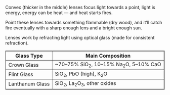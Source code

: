 Convex (thicker in the middle) lenses focus light towards a point, light is energy, energy can be heat — and heat starts fires.

Point these lenses towards something flammable (dry wood), and it’ll catch fire eventually with a sharp enough lens and a bright enough sun.

Lenses work by refracting light using optical glass (made for consistent refraction).

<table border="1">
  <tr>
    <th>Glass Type</th>
    <th>Main Composition</th>
  </tr>
  <tr>
    <td>Crown Glass</td>
    <td>~70–75% SiO<sub>2</sub>, 10–15% Na<sub>2</sub>O, 5–10% CaO</td>
  </tr>
  <tr>
    <td>Flint Glass</td>
    <td>SiO<sub>2</sub>, PbO (high), K<sub>2</sub>O</td>
  </tr>
  <tr>
    <td>Lanthanum Glass</td>
    <td>SiO<sub>2</sub>, La<sub>2</sub>O<sub>3</sub>, other oxides</td>
  </tr>
</table>

<!--html tables are sooo much better than pure gfm-->

